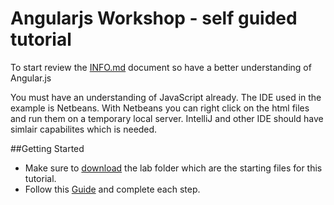 # Angularjs Workshop - self guided tutorial

To start review the [INFO.md](https://github.com/gforti/angularjs-workshop-tutorial/blob/master/INFO.md) document so have a better understanding of Angular.js

You must have an understanding of JavaScript already.  The IDE used in the example is Netbeans.  With Netbeans you can right click on the html files and run them on a temporary local server. IntelliJ and other IDE should have simlair capabilites which is needed.

##Getting Started

- Make sure to [download](https://github.com/gforti/angularjs-workshop-tutorial/tree/master/lab) the lab folder which are the starting files for this tutorial.
- Follow this [Guide](https://github.com/gforti/angularjs-workshop-tutorial/blob/master/guides/README.md) and complete each step.
